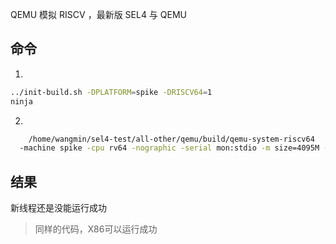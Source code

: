 QEMU 模拟 RISCV ，最新版 SEL4 与 QEMU

## 命令

1. 
```bash
../init-build.sh -DPLATFORM=spike -DRISCV64=1
ninja
```

2. 
```bash
	/home/wangmin/sel4-test/all-other/qemu/build/qemu-system-riscv64  
  -machine spike -cpu rv64 -nographic -serial mon:stdio -m size=4095M -bios none -kernel images/sel4test-driver-image-riscv-spike
```

## 结果

新线程还是没能运行成功

> 同样的代码，X86可以运行成功

